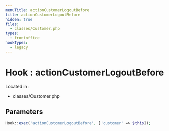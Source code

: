 ```yaml
---
menuTitle: actionCustomerLogoutBefore
title: actionCustomerLogoutBefore
hidden: true
files:
  - classes/Customer.php
types:
  - frontoffice
hookTypes:
  - legacy
---
```


# Hook : actionCustomerLogoutBefore

Located in :

  - classes/Customer.php

## Parameters

```php
Hook::exec('actionCustomerLogoutBefore', ['customer' => $this]);
```